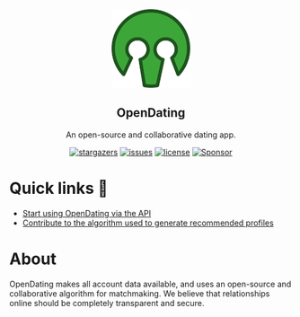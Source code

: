 <div align="center">

  <img width="140" src="./assets/logo-color.png"  alt="OpenDating Logo"/>
  <h2 align="center">OpenDating</h2>
<p>An open-source and collaborative dating app.</p>
</div>
<div align="center">

[![stargazers](https://img.shields.io/github/stars/jl33-ai/OpenDating)](https://github.com/ryo-ma/github-profile-trophy/stargazers)
[![issues](https://img.shields.io/github/issues/jl33-ai/OpenDating)](https://github.com/ryo-ma/github-profile-trophy/issues)
[![license](https://img.shields.io/github/license/jl33-ai/OpenDating)](https://github.com/ryo-ma/github-profile-trophy/blob/master/LICENSE)
<a href="https://github.com/sponsors/ryo-ma">
<img src="https://img.shields.io/static/v1?label=Sponsor&message=%E2%9D%A4&logo=GitHub&color=ff69b4" alt="Sponsor"/>
</a>
</div>

# Quick links 🔗
- [Start using OpenDating via the API](https://jl33-ai.github.io/opendating/)
- [Contribute to the algorithm used to generate recommended profiles](https://github.com/jl33-ai/OpenDating/blob/main/src/algorithm.ts) 

# About
OpenDating makes all account data available, and uses an open-source and collaborative algorithm for matchmaking. We believe that relationships online should be completely transparent and secure.


